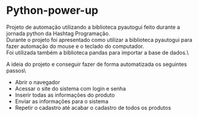 # Python-power-up
 Projeto de automação utilizando a biblioteca pyautogui feito durante a jornada python da Hashtag Programação.\
 Durante o projeto foi apresentado como utilizar a biblioteca pyautogui para fazer automação do mouse e o teclado do computador.\
 Foi utilizada também a biblioteca pandas para importar a base de dados.\

 A ideia do projeto e conseguir fazer de forma automatizada os seguintes passos\
 - Abrir o navegador
 - Acessar o site do sistema com login e senha
 - Inserir todas as informações do produto
 - Enviar as informações para o sistema
 - Repetir o cadastro até acabar o cadastro de todos os produtos
 

 
 
